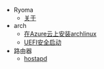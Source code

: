 - Ryoma
  - [关于](README.md)
- arch
  - [在Azure云上安装archlinux](arch/install-archlinux-on-azure.md)
  - [UEFI安全启动](arch/install-archlinux-on-azure.md)
- 路由器
  - [hostapd](router/hostapd.md)

